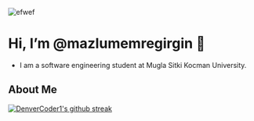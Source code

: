 ![efwef](https://i.pinimg.com/736x/99/23/4a/99234a04e823794659e09a56f37b9716.jpg)

 # Hi, I’m @mazlumemregirgin 👋 #
- I am a software engineering student at Mugla Sitki Kocman University.
  
## About Me ##


  [![DenverCoder1's github streak](https://github-readme-streak-stats.herokuapp.com/?user=mazlumemregirgin&theme=blue-green)](https://github.com/DenverCoder1/github-readme-streak-stats)
<!---
mazlumemregirgin/mazlumemregirgin is a ✨ special ✨ repository because its `README.md` (this file) appears on your GitHub profile.
You can click the Preview link to take a look at your changes.
--->

